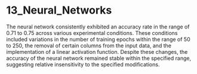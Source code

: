 # 13_Neural_Networks

The neural network consistently exhibited an accuracy rate in the range of 0.71 to 0.75 across various experimental conditions. These conditions included variations in the number of training epochs within the range of 50 to 250, the removal of certain columns from the input data, and the implementation of a linear activation function. Despite these changes, the accuracy of the neural network remained stable within the specified range, suggesting relative insensitivity to the specified modifications. 
